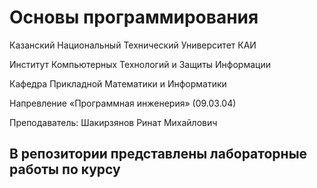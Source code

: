 # Основы программирования

Казанский Национальный Технический Университет КАИ 

Институт Компьютерных Технологий и Защиты Информации

Кафедра Прикладной Математики и Информатики

Напревление «Программная инженерия» (09.03.04)

Преподаватель: Шакирзянов Ринат Михайлович

## В репозитории представлены лабораторные работы по курсу
